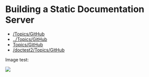 Building a Static Documentation Server
==================================================

- [/Topics/GitHub](/Topics/GitHub)
- [../Topics/GitHub](../Topics/GitHub)
- [Topics/GitHub](Topics/GitHub)
- [/doctest2/Topics/GitHub](/doctest2/Topics/GitHub)

Image test:

![](/doctest2/Images/image.png)